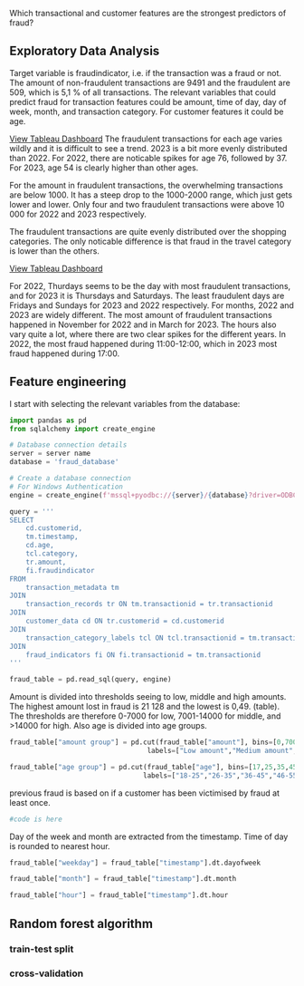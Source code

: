 Which transactional and customer features are the strongest predictors of fraud?

## Exploratory Data Analysis
Target variable is fraudindicator, i.e. if the transaction was a fraud or not. The amount of non-fraudulent transactions are 9491 and the fraudulent are 509, which is 5,1 % of all transactions. 
The relevant variables that could predict fraud for transaction features could be amount, time of day, day of week, month, and transaction category. For customer features it could be age.

[View Tableau Dashboard](https://public.tableau.com/views/sqlvisualisation/agecategoryamount?:language=sv-SE&publish=yes&:sid=&:redirect=auth&:display_count=n&:origin=viz_share_link)
The fraudulent transactions for each age varies wildly and it is difficult to see a trend. 2023 is a bit more evenly distributed than 2022. For 2022, there are noticable spikes for age 76, followed by 37. For 2023, age 54 is clearly higher than other ages. 

For the amount in fraudulent transactions, the overwhelming transactions are below 1000. It has a steep drop to the 1000-2000 range, which just gets lower and lower. Only four and two fraudulent transactions were above 10 000 for 2022 and 2023 respectively.

The fraudulent transactions are quite evenly distributed over the shopping categories. The only noticable difference is that fraud in the travel category is lower than the others. 

[View Tableau Dashboard](https://public.tableau.com/views/sqlvisualisation/amountfrauddash)

For 2022, Thurdays seems to be the day with most fraudulent transactions, and for 2023 it is Thursdays and Saturdays. The least fraudulent days are Fridays and Sundays for 2023 and 2022 respectively. 
For months, 2022 and 2023 are widely different. The most amount of fraudulent transactions happened in November for 2022 and in March for 2023.
The hours also vary quite a lot, where there are two clear spikes for the different years. In 2022, the most fraud happened during 11:00-12:00, which in 2023 most fraud happened during 17:00.


## Feature engineering
I start with selecting the relevant variables from the database:

``` python
import pandas as pd
from sqlalchemy import create_engine

# Database connection details
server = server name
database = 'fraud_database'

# Create a database connection
# For Windows Authentication
engine = create_engine(f'mssql+pyodbc://{server}/{database}?driver=ODBC+Driver+17+for+SQL+Server')

query = '''
SELECT 
    cd.customerid,
    tm.timestamp, 
    cd.age, 
    tcl.category, 
    tr.amount, 
    fi.fraudindicator
FROM 
    transaction_metadata tm
JOIN 
    transaction_records tr ON tm.transactionid = tr.transactionid
JOIN
    customer_data cd ON tr.customerid = cd.customerid
JOIN 
    transaction_category_labels tcl ON tcl.transactionid = tm.transactionid
JOIN
    fraud_indicators fi ON fi.transactionid = tm.transactionid
'''

fraud_table = pd.read_sql(query, engine)
```

Amount is divided into thresholds seeing to low, middle and high amounts. The highest amount lost in fraud is 21 128 and the lowest is 0,49. (table). The thresholds are 
therefore 0-7000 for low, 7001-14000 for middle, and >14000 for high. Also age is divided into age groups.

``` python
fraud_table["amount group"] = pd.cut(fraud_table["amount"], bins=[0,7000,14000,22000], 
                                  labels=["Low amount","Medium amount","High amount"])

fraud_table["age group"] = pd.cut(fraud_table["age"], bins=[17,25,35,45,55,65,75,85,95], 
                                 labels=["18-25","26-35","36-45","46-55","56-65","66-75","76-85","86-95"])
```

previous fraud is based on if a customer has been victimised by fraud at least once. 

``` python
#code is here
```


Day of the week and month are extracted from the timestamp. Time of day is rounded to nearest hour.

``` python
fraud_table["weekday"] = fraud_table["timestamp"].dt.dayofweek

fraud_table["month"] = fraud_table["timestamp"].dt.month

fraud_table["hour"] = fraud_table["timestamp"].dt.hour
```


## Random forest algorithm
### train-test split
### cross-validation
